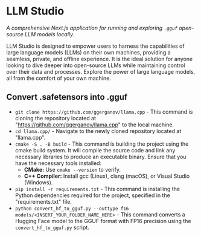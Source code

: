 # LLM Studio

*A comprehensive Next.js application for running and exploring `.gguf` open-source LLM models locally.*

LLM Studio is designed to empower users to harness the capabilities of large language models (LLMs) on their own machines, providing a seamless, private, and offline experience. It is the ideal solution for anyone looking to dive deeper into open-source LLMs while maintaining control over their data and processes. Explore the power of large language models, all from the comfort of your own machine.

## Convert .safetensors into .gguf

- `git clone https://github.com/ggerganov/llama.cpp` - This command is cloning the repository located at "https://github.com/ggerganov/llama.cpp" to the local machine.
- `cd llama.cpp/` - Navigate to the newly cloned repository located at "llama.cpp".
- `cmake -S . -B build` - This command is building the project using the cmake build system. It will compile the source code and link any necessary libraries to produce an executable binary. Ensure that you have the necessary tools installed:
    - **CMake:** Use `cmake --version` to verify.
    - **C++ Compiler:** Install gcc (Linux), clang (macOS), or Visual Studio (Windows).
- `pip install -r requirements.txt` - This command is installing the Python dependencies required for the project, specified in the "requirements.txt" file.
- `python convert_hf_to_gguf.py --outtype f16 models/<INSERT_YOUR_FOLDER_NAME_HERE>` - This command converts a Hugging Face model to the GGUF format with FP16 precision using the `convert_hf_to_gguf.py` script.